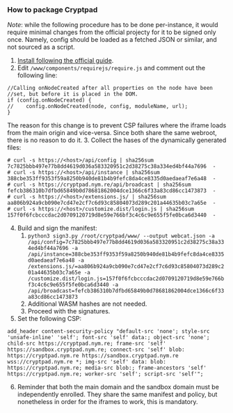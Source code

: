 ### How to package Cryptpad
_Note_: while the following procedure has to be done per-instance, it would require minimal changes from the official projecty for it to be signed only once. Namely, config should be loaded as a fetched JSON or similar, and not sourced as a script.

1. [Install following the official guide](https://docs.cryptpad.org/fr/admin_guide/installation.html).
2. Edit `/www/components/requirejs/require.js` and comment out the following line:
```
//Calling onNodeCreated after all properties on the node have been
//set, but before it is placed in the DOM.
if (config.onNodeCreated) {
//    config.onNodeCreated(node, config, moduleName, url);
}
```
The reason for this change is to prevent CSP failures where the iframe loads from the main origin and vice-versa. Since both share the same webroot, there is no reason to do it.
3. Collect the hases of the dynamically generated files:
```
# curl -s https://<host>/api/config | sha256sum
7c7825bbb497e77b8dd4619d036a583320951c2d38275c38a334ed4bf44a7696  -
# curl -s https://<host>/api/instance | sha256sum
388cbe353ff9353f59a8250b940de81b4b9fefc8da4ce8335d0aedaeaf7e6a48  -
# curl -s https://cryptpad.nym.re/api/broadcast | sha256sum
fefcb386310b7dfbd65849b0d78681862004dce1366c6f33a83cd86cc1473873  -
# curl -s https://<host>/extensions.js/ | sha256sum
aa806b924a9cb090e7cd47e2cf7c6d93c85804073d289c201a44635b03c7a65e  -
# curl -s https://<host>/customize.dist/login.js | sha256sum
157f0f6fcbcccdac2d0709120719d8e59e766bf3c4c6c9e655f5fe0bca6d3440  -
```

4. Build and sign the manifest:
    1. `python3 sign3.py /root/cryptpad/www/ --output webcat.json -a /api/config=7c7825bbb497e77b8dd4619d036a583320951c2d38275c38a334ed4bf44a7696 -a /api/instance=388cbe353ff9353f59a8250b940de81b4b9fefc8da4ce8335d0aedaeaf7e6a48 -a /extensions.js/=aa806b924a9cb090e7cd47e2cf7c6d93c85804073d289c201a44635b03c7a65e -a /customize.dist/login.js=157f0f6fcbcccdac2d0709120719d8e59e766bf3c4c6c9e655f5fe0bca6d3440 -a /api/broadcast=fefcb386310b7dfbd65849b0d78681862004dce1366c6f33a83cd86cc1473873`
    2. Additional WASM hashes are not needed.
    3. Proceed with the signatures.
5. Set the following CSP:
```
add_header content-security-policy "default-src 'none'; style-src 'unsafe-inline' 'self'; font-src 'self' data:; object-src 'none'; child-src https://cryptpad.nym.re; frame-src 'self' https://sandbox.cryptpad.nym.re; connect-src 'self' blob: https://cryptpad.nym.re https://sandbox.cryptpad.nym.re wss://cryptpad.nym.re *; img-src 'self' data: blob: https://cryptpad.nym.re; media-src blob:; frame-ancestors 'self' https://cryptpad.nym.re; worker-src 'self'; script-src 'self'";
```
6. Reminder that both the main domain and the sandbox domain must be independently enrolled. They share the same manifest and policy, but nonetheless in order for the iframes to work, this is mandatory.
